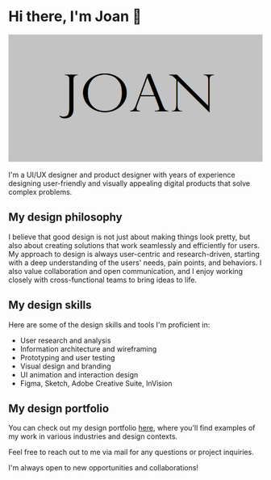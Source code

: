 # Hi there, I'm Joan 👋
![banner](./joan.png)

I'm a UI/UX designer and product designer with years of experience designing user-friendly and visually appealing digital products that solve complex problems.

## My design philosophy
I believe that good design is not just about making things look pretty, but also about creating solutions that work seamlessly and efficiently for users. My approach to design is always user-centric and research-driven, starting with a deep understanding of the users' needs, pain points, and behaviors. I also value collaboration and open communication, and I enjoy working closely with cross-functional teams to bring ideas to life.

## My design skills
Here are some of the design skills and tools I'm proficient in:

- User research and analysis
- Information architecture and wireframing
- Prototyping and user testing
- Visual design and branding
- UI animation and interaction design
- Figma, Sketch, Adobe Creative Suite, InVision

## My design portfolio
You can check out my design portfolio [here](https://unyii.github.io/), where you'll find examples of my work in various industries and design contexts. 

Feel free to reach out to me via mail for any questions or project inquiries. 

I'm always open to new opportunities and collaborations!
